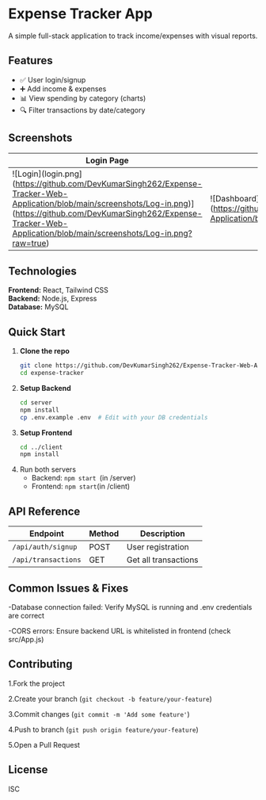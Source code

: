 # Expense Tracker App

A simple full-stack application to track income/expenses with visual reports.

## Features
- ✅ User login/signup
- ➕ Add income & expenses
- 📊 View spending by category (charts)
- 🔍 Filter transactions by date/category

## Screenshots
| Login Page | Dashboard |
|------------|-----------|
| ![Login](login.png](https://github.com/DevKumarSingh262/Expense-Tracker-Web-Application/blob/main/screenshots/Log-in.png)](https://github.com/DevKumarSingh262/Expense-Tracker-Web-Application/blob/main/screenshots/Log-in.png?raw=true) | ![Dashboard](dashboard.png](https://github.com/DevKumarSingh262/Expense-Tracker-Web-Application/blob/main/screenshots/Dashboard(expense_tracker).png) |

## Technologies
**Frontend:** React, Tailwind CSS  
**Backend:** Node.js, Express  
**Database:** MySQL  

## Quick Start
1. **Clone the repo**
   ```bash
   git clone https://github.com/DevKumarSingh262/Expense-Tracker-Web-Application.git
   cd expense-tracker
    ```
2. **Setup Backend**
   ```bash
   cd server
   npm install
   cp .env.example .env  # Edit with your DB credentials
   ```
3. **Setup Frontend**
   ```bash
   cd ../client
   npm install
   ```
4. Run both servers
   - Backend: ```npm start ```(in /server)
   - Frontend: ```npm start```(in /client)

## API Reference

|   **Endpoint**	      | **Method** |  **Description**    |
|-----------------------|------------|---------------------|
|```/api/auth/signup```	| POST	    | User registration   |
|```/api/transactions```| GET	       | Get all transactions|

## Common Issues & Fixes

-Database connection failed: Verify MySQL is running and .env credentials are correct

-CORS errors: Ensure backend URL is whitelisted in frontend (check src/App.js)

## Contributing

1.Fork the project

2.Create your branch (```git checkout -b feature/your-feature```)

3.Commit changes (```git commit -m 'Add some feature'```)

4.Push to branch (```git push origin feature/your-feature```)

5.Open a Pull Request

## License

ISC
